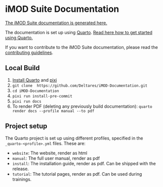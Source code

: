 # iMOD Suite Documentation

[The iMOD Suite documentation is generated here.](https://deltares.github.io/iMOD-Documentation)

The documentation is set up using [Quarto](https://quarto.org/).
[Read here how to get started using Quarto.](https://quarto.org/docs/get-started/)

If you want to contribute to the iMOD Suite documentation,
please read the [contributing guidelines](CONTRIBUTING.md).

## Local Build

1. [Install Quarto](https://quarto.org/docs/get-started/) and [pixi](https://pixi.sh)
2. `git clone  https://github.com/Deltares/iMOD-Documentation.git`
3. `cd iMOD-Documentation`
4. `pixi run install-pre-commit`
5. `pixi run docs`
6. To render PDF (deleting any previously build documentation):
    `quarto render docs --profile manual --to pdf`

## Project setup

The Quarto project is set up using different profiles, specified in the
`_quarto-<profile>.yml` files. These are:

- `website`: The website, render as html
- `manual`: The full user manual, render as pdf
- `install`: The installation guide, render as pdf. Can be shipped with the release.
- `tutorial`: The tutorial pages, render as pdf. Can be used during trainings.
